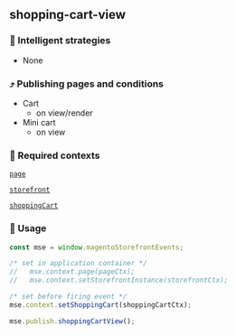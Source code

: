 ## shopping-cart-view

### 🤖 Intelligent strategies

-   None

### ⤴️ Publishing pages and conditions

-   Cart
    -   on view/render
-   Mini cart
    -   on view

### 🛄 Required contexts

[`page`](./example-contexts/mock-page-context.md)

[`storefront`](./example-contexts/mock-storefront-context.md)

[`shoppingCart`](./example-contexts/mock-shopping-cart-context.md)

### 🔧 Usage

```javascript
const mse = window.magentoStorefrontEvents;

/* set in application container */
//   mse.context.page(pageCtx);
//   mse.context.setStorefrontInstance(storefrontCtx);

/* set before firing event */
mse.context.setShoppingCart(shoppingCartCtx);

mse.publish.shoppingCartView();
```
